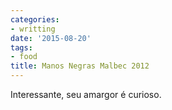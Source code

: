```yaml
---
categories:
- writting
date: '2015-08-20'
tags:
- food
title: Manos Negras Malbec 2012
---
```


Interessante, seu amargor é curioso.